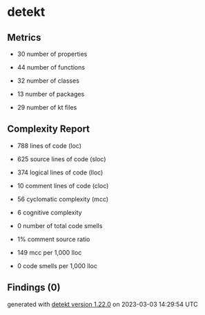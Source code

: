 # detekt

## Metrics

* 30 number of properties

* 44 number of functions

* 32 number of classes

* 13 number of packages

* 29 number of kt files

## Complexity Report

* 788 lines of code (loc)

* 625 source lines of code (sloc)

* 374 logical lines of code (lloc)

* 10 comment lines of code (cloc)

* 56 cyclomatic complexity (mcc)

* 6 cognitive complexity

* 0 number of total code smells

* 1% comment source ratio

* 149 mcc per 1,000 lloc

* 0 code smells per 1,000 lloc

## Findings (0)

generated with [detekt version 1.22.0](https://detekt.dev/) on 2023-03-03 14:29:54 UTC
